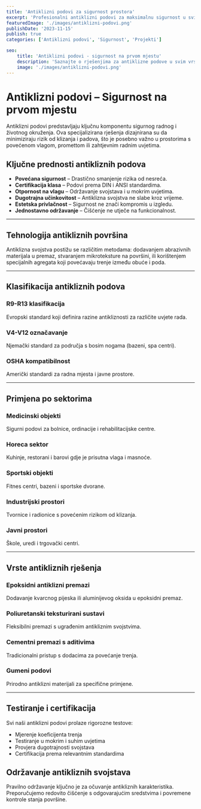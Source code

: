 ```yaml
---
title: 'Antiklizni podovi za sigurnost prostora'
excerpt: 'Profesionalni antiklizni podovi za maksimalnu sigurnost u svim uvjetima'
featuredImage: './images/antiklizni-podovi.png'
publishDate: '2023-11-15'
publish: true
categories: ['Antiklizni podovi', 'Sigurnost', 'Projekti']

seo:
    title: 'Antiklizni podovi - sigurnost na prvom mjestu'
    description: 'Saznajte o rješenjima za antiklizne podove u svim vrstama prostora'
    image: './images/antiklizni-podovi.png'
---
```

# Antiklizni podovi – Sigurnost na prvom mjestu

Antiklizni podovi predstavljaju ključnu komponentu sigurnog radnog i životnog okruženja. Ova specijalizirana rješenja dizajnirana su da minimiziraju rizik od klizanja i padova, što je posebno važno u prostorima s povećenom vlagom, promettom ili zahtjevnim radnim uvjetima.

## Ključne prednosti antikliznih podova

- **Povećana sigurnost** – Drastično smanjenje rizika od nesreća.
- **Certifikacija klasa** – Podovi prema DIN i ANSI standardima.
- **Otpornost na vlagu** – Održavanje svojstava i u mokrim uvjetima.
- **Dugotrajna učinkovitost** – Antiklizna svojstva ne slabe kroz vrijeme.
- **Estetska privlačnost** – Sigurnost ne znači kompromis u izgledu.
- **Jednostavno održavanje** – Čišćenje ne utječe na funkcionalnost.

---

## Tehnologija antikliznih površina

Antiklizna svojstva postižu se različitim metodama: dodavanjem abrazivnih materijala u premaz, stvaranjem mikroteksture na površini, ili korištenjem specijalnih agregata koji povećavaju trenje između obuće i poda.

---

## Klasifikacija antikliznih podova

### R9-R13 klasifikacija
Evropski standard koji definira razine antikliznosti za različite uvjete rada.

### V4-V12 označavanje
Njemački standard za područja s bosim nogama (bazeni, spa centri).

### OSHA kompatibilnost
Američki standardi za radna mjesta i javne prostore.

---

## Primjena po sektorima

### Medicinski objekti
Sigurni podovi za bolnice, ordinacije i rehabilitacijske centre.

### Horeca sektor
Kuhinje, restorani i barovi gdje je prisutna vlaga i masnoće.

### Sportski objekti
Fitnes centri, bazeni i sportske dvorane.

### Industrijski prostori
Tvornice i radionice s povećenim rizikom od klizanja.

### Javni prostori
Škole, uredi i trgovački centri.

---

## Vrste antikliznih rješenja

### Epoksidni antiklizni premazi
Dodavanje kvarcnog pijeska ili aluminijevog oksida u epoksidni premaz.

### Poliuretanski teksturirani sustavi
Fleksibilni premazi s ugrađenim antikliznim svojstvima.

### Cementni premazi s aditivima
Tradicionalni pristup s dodacima za povećanje trenja.

### Gumeni podovi
Prirodno antiklizni materijali za specifične primjene.

---

## Testiranje i certifikacija

Svi naši antiklizni podovi prolaze rigorozne testove:
- Mjerenje koeficijenta trenja
- Testiranje u mokrim i suhim uvjetima
- Provjera dugotrajnosti svojstava
- Certifikacija prema relevantnim standardima

## Održavanje antikliznih svojstava

Pravilno održavanje ključno je za očuvanje antikliznih karakteristika. Preporučujemo redovito čišćenje s odgovarajućim sredstvima i povremene kontrole stanja površine.
